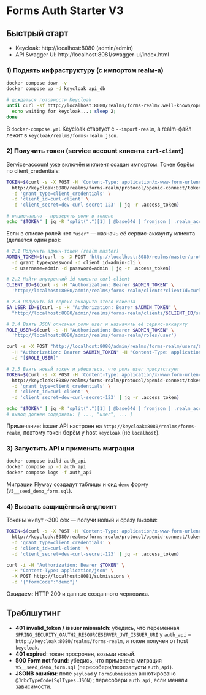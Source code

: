 # Forms Auth Starter V3

## Быстрый старт

- Keycloak: http://localhost:8080 (admin/admin)
- API Swagger UI: http://localhost:8081/swagger-ui/index.html

### 1) Поднять инфраструктуру (с импортом realм-а)
```bash
docker compose down -v
docker compose up -d keycloak api_db

# дождаться готовности Keycloak
until curl -sf http://localhost:8080/realms/forms-realm/.well-known/openid-configuration >/dev/null; do 
  echo waiting for keycloak...; sleep 2; 
done
```

В `docker-compose.yml` Keycloak стартует с `--import-realm`, а realm-файл лежит в `keycloak/realms/forms-realm.json`.

### 2) Получить токен (service account клиента `curl-client`)
Service-account уже включён и клиент создан импортом. Токен берём по client_credentials:
```bash
TOKEN=$(curl -s -X POST -H 'Content-Type: application/x-www-form-urlencoded' \
  http://keycloak:8080/realms/forms-realm/protocol/openid-connect/token \
  -d 'grant_type=client_credentials' \
  -d 'client_id=curl-client' \
  -d 'client_secret=dev-curl-secret-123' | jq -r .access_token)

# опционально — проверить роли в токене
echo "$TOKEN" | jq -R 'split(".")[1] | @base64d | fromjson | .realm_access.roles'
```

Если в списке ролей нет `"user"` — назначь её сервис-аккаунту клиента (делается один раз):

```bash
# 2.1 Получить админ-токен (realm master)
ADMIN_TOKEN=$(curl -s -X POST 'http://localhost:8080/realms/master/protocol/openid-connect/token' \
  -d grant_type=password -d client_id=admin-cli \
  -d username=admin -d password=admin | jq -r .access_token)

# 2.2 Найти внутренний id клиента curl-client
CLIENT_ID=$(curl -s -H "Authorization: Bearer $ADMIN_TOKEN" \
  'http://localhost:8080/admin/realms/forms-realm/clients?clientId=curl-client' | jq -r '.[0].id')

# 2.3 Получить id сервис-аккаунта этого клиента
SA_USER_ID=$(curl -s -H "Authorization: Bearer $ADMIN_TOKEN" \
  "http://localhost:8080/admin/realms/forms-realm/clients/$CLIENT_ID/service-account-user" | jq -r '.id')

# 2.4 Взять JSON описания роли user и назначить её сервис-аккаунту
ROLE_USER=$(curl -s -H "Authorization: Bearer $ADMIN_TOKEN" \
  'http://localhost:8080/admin/realms/forms-realm/roles/user')

curl -s -X POST "http://localhost:8080/admin/realms/forms-realm/users/$SA_USER_ID/role-mappings/realm" \
  -H "Authorization: Bearer $ADMIN_TOKEN" -H "Content-Type: application/json" \
  -d "[$ROLE_USER]"

# 2.5 Взять новый токен и убедиться, что роль user присутствует
TOKEN=$(curl -s -X POST -H 'Content-Type: application/x-www-form-urlencoded' \
  http://keycloak:8080/realms/forms-realm/protocol/openid-connect/token \
  -d 'grant_type=client_credentials' \
  -d 'client_id=curl-client' \
  -d 'client_secret=dev-curl-secret-123' | jq -r .access_token)

echo "$TOKEN" | jq -R 'split(".")[1] | @base64d | fromjson | .realm_access.roles'
# вывод должен содержать: [ ..., "user", ... ]
```

Примечание: issuer API настроен на `http://keycloak:8080/realms/forms-realm`, поэтому токен берём у host `keycloak` (не `localhost`).

### 3) Запустить API и применить миграции
```bash
docker compose build auth_api
docker compose up -d auth_api
docker compose logs -f auth_api
```
Миграции Flyway создадут таблицы и сид `demo` форму (`V5__seed_demo_form.sql`).

### 4) Вызвать защищённый эндпоинт
Токены живут ~300 сек — получи новый и сразу вызови:
```bash
TOKEN=$(curl -s -X POST -H 'Content-Type: application/x-www-form-urlencoded' \
  http://keycloak:8080/realms/forms-realm/protocol/openid-connect/token \
  -d 'grant_type=client_credentials' \
  -d 'client_id=curl-client' \
  -d 'client_secret=dev-curl-secret-123' | jq -r .access_token)

curl -i -H "Authorization: Bearer $TOKEN" \
  -H "Content-Type: application/json" \
  -X POST http://localhost:8081/submissions \
  -d '{"formCode":"demo"}'
```

Ожидаем: HTTP 200 и данные созданного черновика.

## Траблшутинг
* __401 invalid_token / issuer mismatch__: убедись, что переменная `SPRING_SECURITY_OAUTH2_RESOURCESERVER_JWT_ISSUER_URI` у `auth_api` = `http://keycloak:8080/realms/forms-realm`, и токен получен от host `keycloak`.
* __401 expired__: токен просрочен, возьми новый.
* __500 Form not found__: убедись, что применена миграция `V5__seed_demo_form.sql` (пересобери/перезапусти `auth_api`).
* __JSONB ошибки__: поле `payload` у `FormSubmission` аннотировано `@JdbcTypeCode(SqlTypes.JSON)`; пересобери `auth_api`, если меняли зависимости.

